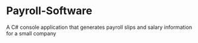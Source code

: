 # Payroll-Software
A C# console application that generates payroll slips and salary information for a small company
